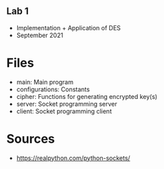 ## Lab 1
* Implementation + Application of DES
* September 2021

# Files
* main: Main program
* configurations:   Constants
* cipher:   Functions for generating encrypted key(s)
* server:   Socket programming server
* client:   Socket programming client

# Sources
* https://realpython.com/python-sockets/ 